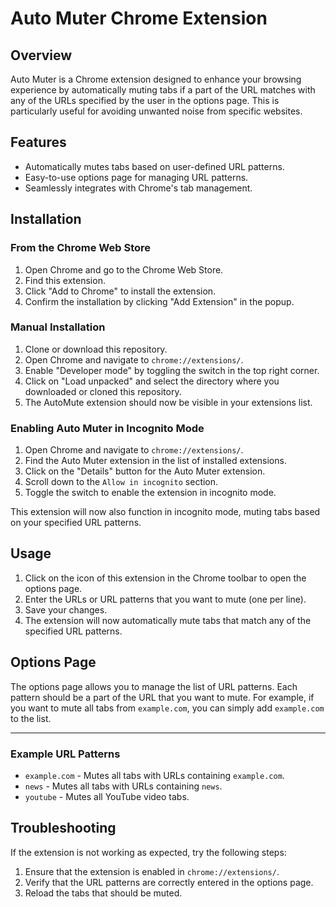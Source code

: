 # Auto Muter Chrome Extension

## Overview

Auto Muter is a Chrome extension designed to enhance your browsing experience by automatically muting tabs if a part of the URL matches with any of the URLs specified by the user in the options page. This is particularly useful for avoiding unwanted noise from specific websites.

## Features

- Automatically mutes tabs based on user-defined URL patterns.
- Easy-to-use options page for managing URL patterns.
- Seamlessly integrates with Chrome's tab management.

## Installation

### From the Chrome Web Store

1. Open Chrome and go to the Chrome Web Store.
2. Find this extension.
3. Click "Add to Chrome" to install the extension.
4. Confirm the installation by clicking "Add Extension" in the popup.

### Manual Installation

1. Clone or download this repository.
2. Open Chrome and navigate to `chrome://extensions/`.
3. Enable "Developer mode" by toggling the switch in the top right corner.
4. Click on "Load unpacked" and select the directory where you downloaded or cloned this repository.
5. The AutoMute extension should now be visible in your extensions list.

### Enabling Auto Muter in Incognito Mode

1. Open Chrome and navigate to `chrome://extensions/`.
2. Find the Auto Muter extension in the list of installed extensions.
3. Click on the "Details" button for the Auto Muter extension.
4. Scroll down to the `Allow in incognito` section.
5. Toggle the switch to enable the extension in incognito mode.

This extension will now also function in incognito mode, muting tabs based on your specified URL patterns.

## Usage

1. Click on the icon of this extension in the Chrome toolbar to open the options page.
2. Enter the URLs or URL patterns that you want to mute (one per line).
4. Save your changes.
5. The extension will now automatically mute tabs that match any of the specified URL patterns.

## Options Page

The options page allows you to manage the list of URL patterns. Each pattern should be a part of the URL that you want to mute. For example, if you want to mute all tabs from `example.com`, you can simply add `example.com` to the list.

------

### Example URL Patterns

- `example.com` - Mutes all tabs with URLs containing `example.com`.
- `news` - Mutes all tabs with URLs containing `news`.
- `youtube` - Mutes all YouTube video tabs.

## Troubleshooting

If the extension is not working as expected, try the following steps:

1. Ensure that the extension is enabled in `chrome://extensions/`.
2. Verify that the URL patterns are correctly entered in the options page.
3. Reload the tabs that should be muted.
